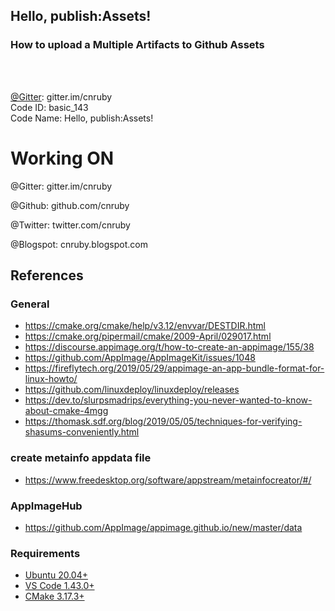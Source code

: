 <h2>Hello, publish:Assets!</h2>
<h3>How to upload a Multiple Artifacts to Github Assets</h3>
</br>
</br>

[@Gitter](https://gitter.im/cnruby): gitter.im/cnruby<br/>
Code ID: basic_143</br>
Code Name: Hello, publish:Assets!</br>
<p class ="fragment" data-audio-src="docs/143/audio/basic_143-01.m4a"></p>



<h1>Working ON</h1>



@Gitter: gitter.im/cnruby<br/>

@Github: github.com/cnruby<br/>

@Twitter: twitter.com/cnruby<br/>

@Blogspot: cnruby.blogspot.com



## References



### General
- https://cmake.org/cmake/help/v3.12/envvar/DESTDIR.html
- https://cmake.org/pipermail/cmake/2009-April/029017.html
- https://discourse.appimage.org/t/how-to-create-an-appimage/155/38
- https://github.com/AppImage/AppImageKit/issues/1048
- https://fireflytech.org/2019/05/29/appimage-an-app-bundle-format-for-linux-howto/
- https://github.com/linuxdeploy/linuxdeploy/releases
- https://dev.to/slurpsmadrips/everything-you-never-wanted-to-know-about-cmake-4mgg
- https://thomask.sdf.org/blog/2019/05/05/techniques-for-verifying-shasums-conveniently.html


### create metainfo appdata file
- https://www.freedesktop.org/software/appstream/metainfocreator/#/



### AppImageHub
- https://github.com/AppImage/appimage.github.io/new/master/data



### Requirements
- [Ubuntu 20.04+](https://ubuntu.com/)
- [VS Code 1.43.0+](https://code.visualstudio.com/)
- [CMake 3.17.3+](https://cmake.org/)



